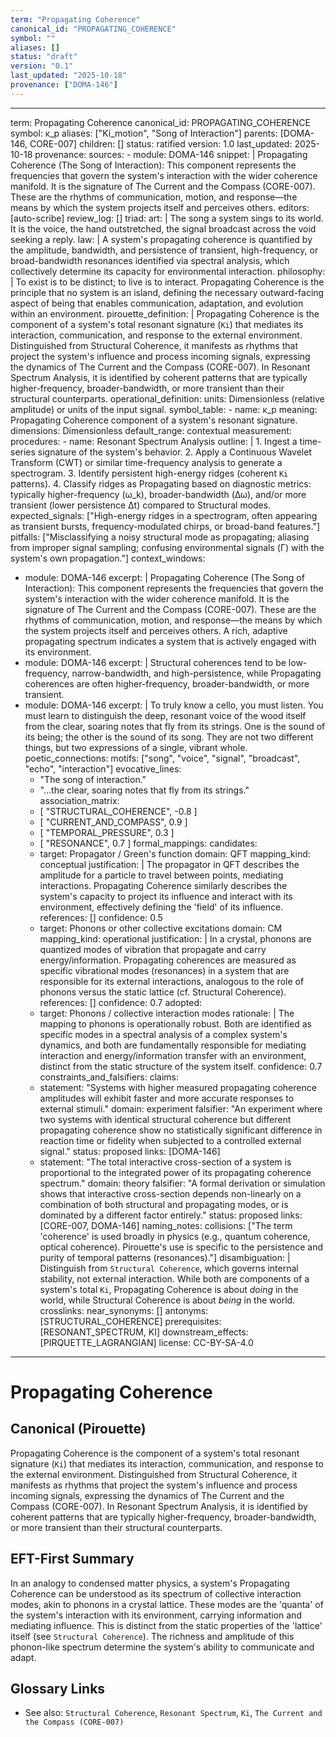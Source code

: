 ```yaml
---
term: "Propagating Coherence"
canonical_id: "PROPAGATING_COHERENCE"
symbol: ""
aliases: []
status: "draft"
version: "0.1"
last_updated: "2025-10-18"
provenance: ["DOMA-146"]
---
```


---
term: Propagating Coherence
canonical_id: PROPAGATING_COHERENCE
symbol: κ_p
aliases: ["Ki_motion", "Song of Interaction"]
parents: [DOMA-146, CORE-007]
children: []
status: ratified
version: 1.0
last_updated: 2025-10-18
provenance:
  sources:
    - module: DOMA-146
      snippet: |
        Propagating Coherence (The Song of Interaction): This component represents the frequencies that govern the system's interaction with the wider coherence manifold. It is the signature of The Current and the Compass (CORE-007). These are the rhythms of communication, motion, and response—the means by which the system projects itself and perceives others.
  editors: [auto-scribe]
  review_log: []
triad:
  art: |
    The song a system sings to its world. It is the voice, the hand outstretched, the signal broadcast across the void seeking a reply.
  law: |
    A system's propagating coherence is quantified by the amplitude, bandwidth, and persistence of transient, high-frequency, or broad-bandwidth resonances identified via spectral analysis, which collectively determine its capacity for environmental interaction.
  philosophy: |
    To exist is to be distinct; to live is to interact. Propagating Coherence is the principle that no system is an island, defining the necessary outward-facing aspect of being that enables communication, adaptation, and evolution within an environment.
pirouette_definition: |
  Propagating Coherence is the component of a system's total resonant signature (`Ki`) that mediates its interaction, communication, and response to the external environment. Distinguished from Structural Coherence, it manifests as rhythms that project the system's influence and process incoming signals, expressing the dynamics of The Current and the Compass (CORE-007). In Resonant Spectrum Analysis, it is identified by coherent patterns that are typically higher-frequency, broader-bandwidth, or more transient than their structural counterparts.
operational_definition:
  units: Dimensionless (relative amplitude) or units of the input signal.
  symbol_table:
    - name: κ_p
      meaning: Propagating Coherence component of a system's resonant signature.
      dimensions: Dimensionless
      default_range: contextual
  measurement:
    procedures:
      - name: Resonant Spectrum Analysis
        outline: |
          1. Ingest a time-series signature of the system's behavior.
          2. Apply a Continuous Wavelet Transform (CWT) or similar time-frequency analysis to generate a spectrogram.
          3. Identify persistent high-energy ridges (coherent `Ki` patterns).
          4. Classify ridges as Propagating based on diagnostic metrics: typically higher-frequency (ω_k), broader-bandwidth (Δω), and/or more transient (lower persistence Δt) compared to Structural modes.
        expected_signals: ["High-energy ridges in a spectrogram, often appearing as transient bursts, frequency-modulated chirps, or broad-band features."]
        pitfalls: ["Misclassifying a noisy structural mode as propagating; aliasing from improper signal sampling; confusing environmental signals (Γ) with the system's own propagation."]
context_windows:
  - module: DOMA-146
    excerpt: |
      Propagating Coherence (The Song of Interaction): This component represents the frequencies that govern the system's interaction with the wider coherence manifold. It is the signature of The Current and the Compass (CORE-007). These are the rhythms of communication, motion, and response—the means by which the system projects itself and perceives others. A rich, adaptive propagating spectrum indicates a system that is actively engaged with its environment.
  - module: DOMA-146
    excerpt: |
      Structural coherences tend to be low-frequency, narrow-bandwidth, and high-persistence, while Propagating coherences are often higher-frequency, broader-bandwidth, or more transient.
  - module: DOMA-146
    excerpt: |
      To truly know a cello, you must listen. You must learn to distinguish the deep, resonant voice of the wood itself from the clear, soaring notes that fly from its strings. One is the sound of its being; the other is the sound of its song. They are not two different things, but two expressions of a single, vibrant whole.
poetic_connections:
  motifs: ["song", "voice", "signal", "broadcast", "echo", "interaction"]
  evocative_lines:
    - "The song of interaction."
    - "...the clear, soaring notes that fly from its strings."
  association_matrix:
    - [ "STRUCTURAL_COHERENCE", -0.8 ]
    - [ "CURRENT_AND_COMPASS", 0.9 ]
    - [ "TEMPORAL_PRESSURE", 0.3 ]
    - [ "RESONANCE", 0.7 ]
formal_mappings:
  candidates:
    - target: Propagator / Green's function
      domain: QFT
      mapping_kind: conceptual
      justification: |
        The propagator in QFT describes the amplitude for a particle to travel between points, mediating interactions. Propagating Coherence similarly describes the system's capacity to project its influence and interact with its environment, effectively defining the 'field' of its influence.
      references: []
      confidence: 0.5
    - target: Phonons or other collective excitations
      domain: CM
      mapping_kind: operational
      justification: |
        In a crystal, phonons are quantized modes of vibration that propagate and carry energy/information. Propagating coherences are measured as specific vibrational modes (resonances) in a system that are responsible for its external interactions, analogous to the role of phonons versus the static lattice (cf. Structural Coherence).
      references: []
      confidence: 0.7
  adopted:
    - target: Phonons / collective interaction modes
      rationale: |
        The mapping to phonons is operationally robust. Both are identified as specific modes in a spectral analysis of a complex system's dynamics, and both are fundamentally responsible for mediating interaction and energy/information transfer with an environment, distinct from the static structure of the system itself.
      confidence: 0.7
constraints_and_falsifiers:
  claims:
    - statement: "Systems with higher measured propagating coherence amplitudes will exhibit faster and more accurate responses to external stimuli."
      domain: experiment
      falsifier: "An experiment where two systems with identical structural coherence but different propagating coherence show no statistically significant difference in reaction time or fidelity when subjected to a controlled external signal."
      status: proposed
      links: [DOMA-146]
    - statement: "The total interactive cross-section of a system is proportional to the integrated power of its propagating coherence spectrum."
      domain: theory
      falsifier: "A formal derivation or simulation shows that interactive cross-section depends non-linearly on a combination of both structural and propagating modes, or is dominated by a different factor entirely."
      status: proposed
      links: [CORE-007, DOMA-146]
naming_notes:
  collisions: ["The term 'coherence' is used broadly in physics (e.g., quantum coherence, optical coherence). Pirouette's use is specific to the persistence and purity of temporal patterns (resonances)."]
  disambiguation: |
    Distinguish from `Structural Coherence`, which governs internal stability, not external interaction. While both are components of a system's total `Ki`, Propagating Coherence is about *doing* in the world, while Structural Coherence is about *being* in the world.
crosslinks:
  near_synonyms: []
  antonyms: [STRUCTURAL_COHERENCE]
  prerequisites: [RESONANT_SPECTRUM, KI]
  downstream_effects: [PIRQUETTE_LAGRANGIAN]
license: CC-BY-SA-4.0
---

# Propagating Coherence

## Canonical (Pirouette)
Propagating Coherence is the component of a system's total resonant signature (`Ki`) that mediates its interaction, communication, and response to the external environment. Distinguished from Structural Coherence, it manifests as rhythms that project the system's influence and process incoming signals, expressing the dynamics of The Current and the Compass (CORE-007). In Resonant Spectrum Analysis, it is identified by coherent patterns that are typically higher-frequency, broader-bandwidth, or more transient than their structural counterparts.

## EFT-First Summary
In an analogy to condensed matter physics, a system's Propagating Coherence can be understood as its spectrum of collective interaction modes, akin to phonons in a crystal lattice. These modes are the 'quanta' of the system's interaction with its environment, carrying information and mediating influence. This is distinct from the static properties of the 'lattice' itself (see `Structural Coherence`). The richness and amplitude of this phonon-like spectrum determine the system's ability to communicate and adapt.

## Glossary Links
- See also: `Structural Coherence`, `Resonant Spectrum`, `Ki`, `The Current and the Compass (CORE-007)`